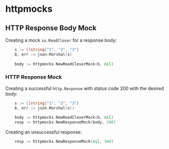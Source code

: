 # httpmocks

## HTTP Response Body Mock

Creating a mock `io.ReadCloser` for a response body:
````go
    s := []string{"1", "2", "3"}
    b, err := json.Marshal(s)
    
    body := httpmocks.NewReadCloserMock(b, nil)
````

### HTTP Response Mock
Creating a successful `http.Response` with status code 200 with the desired body:
```go
    s := []string{"1", "2", "3"}
    b, err := json.Marshal(s))
    
    body := httpmocks.NewReadCloserMock(b, nil)
    resp := httpmocks.NewResponseMock(body, 200)
```

Creating an unsuccessful response:
```go
    resp := httpmocks.NewResponseMock(nil, 500)
```
